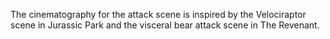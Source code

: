 The cinematography for the attack scene is inspired by the Velociraptor scene in Jurassic Park and the visceral bear attack scene in The Revenant.

